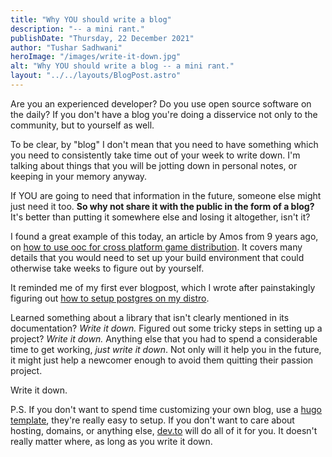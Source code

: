 ```yaml
---
title: "Why YOU should write a blog"
description: "-- a mini rant."
publishDate: "Thursday, 22 December 2021"
author: "Tushar Sadhwani"
heroImage: "/images/write-it-down.jpg"
alt: "Why YOU should write a blog -- a mini rant."
layout: "../../layouts/BlogPost.astro"
---
```


Are you an experienced developer? Do you use open source software on the daily? If you don't have a blog you're doing a disservice not only to the community, but to yourself as well.

To be clear, by "blog" I don't mean that you need to have something which you need to consistently take time out of your week to write down. I'm talking about things that you will be jotting down in personal notes, or keeping in your memory anyway.

If YOU are going to need that information in the future, someone else might just need it too. **So why not share it with the public in the form of a blog?** It's better than putting it somewhere else and losing it altogether, isn't it?

I found a great example of this today, an article by Amos from 9 years ago, on [how to use ooc for cross platform game distribution](https://fasterthanli.me/articles/game-distrib). It covers many details that you would need to set up your build environment that could otherwise take weeks to figure out by yourself.

It reminded me of my first ever blogpost, which I wrote after painstakingly figuring out [how to setup postgres on my distro](/post/setup-postgres).

Learned something about a library that isn't clearly mentioned in its documentation? _Write it down._ Figured out some tricky steps in setting up a project? _Write it down._ Anything else that you had to spend a considerable time to get working, _just write it down_. Not only will it help you in the future, it might just help a newcomer enough to avoid them quitting their passion project.

Write it down.

P.S. If you don't want to spend time customizing your own blog, use a [hugo template](https://gohugo.io/templates/), they're really easy to setup. If you don't want to care about hosting, domains, or anything else, [dev.to](https://dev.to/) will do all of it for you. It doesn't really matter where, as long as you write it down.
